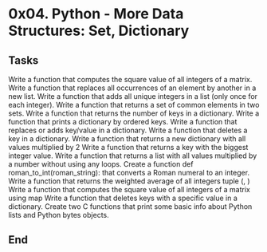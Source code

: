 # 0x04. Python - More Data Structures: Set, Dictionary
## Tasks
Write a function that computes the square value of all integers of a matrix.
Write a function that replaces all occurrences of an element by another in a new list.
Write a function that adds all unique integers in a list (only once for each integer).
Write a function that returns a set of common elements in two sets.
Write a function that returns the number of keys in a dictionary.
Write a function that prints a dictionary by ordered keys.
Write a function that replaces or adds key/value in a dictionary.
Write a function that deletes a key in a dictionary.
Write a function that returns a new dictionary with all values multiplied by 2
Write a function that returns a key with the biggest integer value.
Write a function that returns a list with all values multiplied by a number without using any loops.
Create a function def roman_to_int(roman_string): that converts a Roman numeral to an integer.
Write a function that returns the weighted average of all integers tuple (<score>, <weight>)
Write a function that computes the square value of all integers of a matrix using map
Write a function that deletes keys with a specific value in a dictionary.
Create two C functions that print some basic info about Python lists and Python bytes objects.
## End
